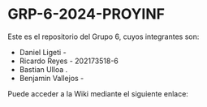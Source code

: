 # GRP-6-2024-PROYINF
Este es el repositorio del Grupo 6, cuyos integrantes son:

- Daniel Ligeti - 
- Ricardo Reyes - 202173518-6 
- Bastian Ulloa .
- Benjamin Vallejos -



Puede acceder a la Wiki mediante el siguiente enlace: 

